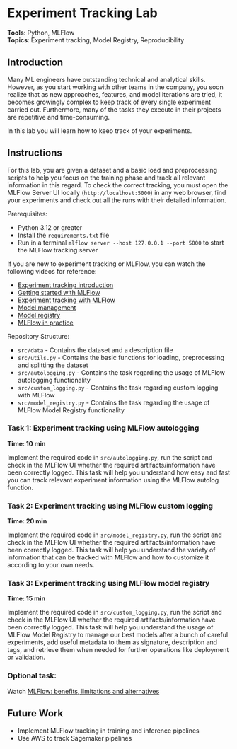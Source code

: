 # Experiment Tracking Lab

**Tools**: Python, MLFlow
<br>
**Topics**: Experiment tracking, Model Registry, Reproducibility

## Introduction

Many ML engineers have outstanding technical and analytical skills. However, as you start working with other teams in the company, you soon realize that as new approaches, features, and model iterations are tried, it becomes growingly complex to keep track of every single experiment carried out. Furthermore, many of the tasks they execute in their projects are repetitive and time-consuming.

In this lab you will learn how to keep track of your experiments.

## Instructions

For this lab, you are given a dataset and a basic load and preprocessing scripts to help you focus on the training phase and track all relevant information in this regard.
To check the correct tracking, you must open the MLFlow Server UI locally (`http://localhost:5000`) in any web browser, find your experiments and check out all the runs with their detailed information.

Prerequisites:
- Python 3.12 or greater
- Install the `requirements.txt` file
- Run in a terminal `mlflow server --host 127.0.0.1 --port 5000` to start the MLFlow tracking server

If you are new to experiment tracking or MLFlow, you can watch the following videos for reference:

* [Experiment tracking introduction](https://www.youtube.com/watch?v=MiA7LQin9c8&list=PL3MmuxUbc_hIUISrluw_A7wDSmfOhErJK)
* [Getting started with MLFlow](https://www.youtube.com/watch?v=cESCQE9J3ZE&list=PL3MmuxUbc_hIUISrluw_A7wDSmfOhErJK&index=9)
* [Experiment tracking with MLFlow](https://www.youtube.com/watch?v=iaJz-T7VWec&list=PL3MmuxUbc_hIUISrluw_A7wDSmfOhErJK&index=10)
* [Model management](https://www.youtube.com/watch?v=OVUPIX88q88&list=PL3MmuxUbc_hIUISrluw_A7wDSmfOhErJK&index=11)
* [Model registry](https://www.youtube.com/watch?v=TKHU7HAvGH8&list=PL3MmuxUbc_hIUISrluw_A7wDSmfOhErJK&index=12)
* [MLFlow in practice](https://www.youtube.com/watch?v=1ykg4YmbFVA&list=PL3MmuxUbc_hIUISrluw_A7wDSmfOhErJK&index=13)

Repository Structure:
- `src/data` - Contains the dataset and a description file
- `src/utils.py` - Contains the basic functions for loading, preprocessing and splitting the dataset
- `src/autologging.py` - Contains the task regarding the usage of MLFlow autologging functionality
- `src/custom_logging.py` - Contains the task regarding custom logging with MLFlow
- `src/model_registry.py` - Contains the task regarding the usage of MLFlow Model Registry functionality

### Task 1: Experiment tracking using MLFlow autologging
**Time: 10 min**

Implement the required code in `src/autologging.py`, run the script and check in the MLFlow UI whether the required artifacts/information have been correctly logged.
This task will help you understand how easy and fast you can track relevant experiment information using the MLFlow autolog function.


### Task 2: Experiment tracking using MLFlow custom logging
**Time: 20 min**

Implement the required code in `src/model_registry.py`, run the script and check in the MLFlow UI whether the required artifacts/information have been correctly logged.
This task will help you understand the variety of information that can be tracked with MLFlow and how to customize it according to your own needs.

### Task 3: Experiment tracking using MLFlow model registry
**Time: 15 min**

Implement the required code in `src/custom_logging.py`, run the script and check in the MLFlow UI whether the required artifacts/information have been correctly logged.
This task will help you understand the usage of MLFlow Model Registry to manage our best models after a bunch of careful experiments, add useful metadata to them as signature, description and tags, and retrieve them when needed for further operations like deployment or validation.

### Optional task: 

Watch [MLFlow: benefits, limitations and alternatives](https://www.youtube.com/watch?v=Lugy1JPsBRY&list=PL3MmuxUbc_hIUISrluw_A7wDSmfOhErJK&index=14)

## Future Work

- Implement MLFlow tracking in training and inference pipelines
- Use AWS to track Sagemaker pipelines
